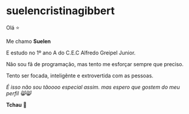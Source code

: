 # suelencristinagibbert

Olá ⭐ 

Me chamo **Suelen**

E estudo no 1º ano A do C.E.C Alfredo Greipel Junior.

Não sou fã de programação, mas tento me esforçar sempre que preciso.

Tento ser focada, inteligênte e extrovertida com as pessoas.

*É isso não sou tãoooo especial assim. mas espero que gostem do meu perfil 😸😸*

**Tchau** 🥀
